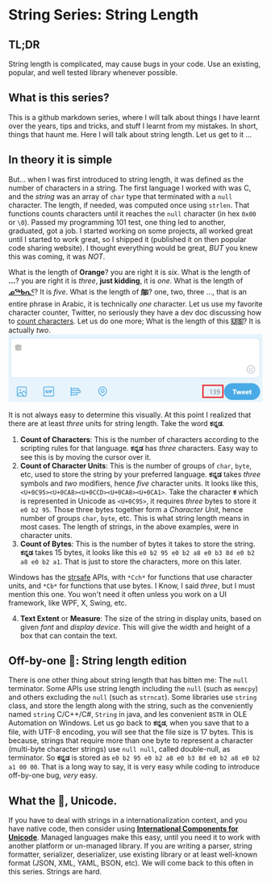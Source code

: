 # String Series: String Length
## TL;DR
String length is complicated, may cause bugs in your code. Use an existing, popular, and well tested library whenever possible.

## What is this series?
This is a github markdown series, where I will talk about things I have learnt over the years, tips and tricks, and stuff I learnt from my mistakes. In short, things that haunt me. Here I will talk about string length. Let us get to it …

## In theory it is simple
But… when I was first introduced to string length, it was defined as the number of characters in a string. The first language I worked with was C, and the *string* was an array of `char` type that terminated with a `null` character. The length, if needed, was computed once using `strlen`. That functions counts characters until it reaches the `null` character (in hex `0x00` or `\0`). Passed my programming 101 test, one thing led to another, graduated, got a job. I started working on some projects, all worked great until I started to work great, so I shipped it (published it on then popular code sharing website). I thought everything would be great, *BUT* you knew this was coming, it was *NOT*.

What is the length of **Orange**? you are right it is *six*. What is the length of **…**? you are right it is *three*, **just kidding**, it is *one*. What is the length of [**ᓄᖅᑲᕆᑦ**](https://en.wikipedia.org/wiki/Inuktitut_syllabics)? It is *five*. What is the length of [**ﷺ**](https://en.wikipedia.org/wiki/Arabic_script_in_Unicode#Word_ligatures)? one, two, three …, that is an entire phrase in Arabic, it is technically *one* character. Let us use my favorite character counter, Twitter, no seriously they have a dev doc discussing how to [count characters](https://developer.twitter.com/en/docs/basics/counting-characters). Let us do one more; What is the length of this **🇺🇸**? It is actually *two*.
![Length of Arabic Word Ligatures](media/string_length_arabic_ligature.png)

It is not always easy to determine this visually. At this point I realized that there are at least *three* units for string length. Take the word **ಕನ್ನಡ**.

1. **Count of Characters**: This is the number of characters according to the scripting rules for that language. **ಕನ್ನಡ** has *three* characters. Easy way to see this is by moving the cursor over it.
2. **Count of Character Units**: This is the number of groups of `char`, `byte`, etc, used to store the string by your preferred language. **ಕನ್ನಡ** takes *three* symbols and *two* modifiers, hence *five* character units. It looks like this, `<U+0C95><U+0CA8><U+0CCD><U+0CA8><U+0CA1>`. Take the character **ಕ** which is represented in Unicode as `<U+0C95>`, it requires *three* bytes to store it `e0 b2 95`. Those three bytes together form a *Character Unit*, hence number of groups `char`, `byte`, etc. This is what string length means in most cases. The length of strings, in the above examples, were in character units.
3. **Count of Bytes**: This is the number of bytes it takes to store the string. **ಕನ್ನಡ** takes 15 bytes, it looks like this `e0 b2 95 e0 b2 a8 e0 b3 8d e0 b2 a8 e0 b2 a1`. That is just to store the characters, more on this later.

Windows has the [strsafe](https://msdn.microsoft.com/en-us/library/windows/desktop/ff468908(v=vs.85).aspx) APIs, with `*Cch*` for functions that use character units, and `*Cb*` for functions that use bytes. I Know, I said *three*, but I must mention this one. You won't need it often unless you work on a UI framework, like WPF, X, Swing, etc.

4. **Text Extent** or **Measure**: The size of the string in display units, based on given *font* and *display device*. This will give the width and height of a box that can contain the text.  

## Off-by-one 🐞: String length edition
There is one other thing about string length that has bitten me: The `null` terminator. Some APIs use string length including the `null` (such as `memcpy`) and others excluding the `null` (such as `strncat`). Some libraries use `string` class, and store the length along with the string, such as the conveniently named `string` C/C++/C#, `String` in java, and les convenient `BSTR` in OLE Automation on Windows. Let us go back to **ಕನ್ನಡ**, when you save that to a file, with UTF-8 encoding, you will see that the file size is 17 bytes. This is because, strings that require more than one byte to represent a character (multi-byte character strings) use `null null`, called double-null, as terminator. So **ಕನ್ನಡ** is stored as `e0 b2 95 e0 b2 a8 e0 b3 8d e0 b2 a8 e0 b2 a1 00 00`. That is a long way to say, it is very easy while coding to introduce off-by-one bug, *very* easy.

## What the 💩, Unicode.
If you have to deal with strings in a internationalization context, and you have native code, then consider using [**International Components for Unicode**](icu-project.org). Managed languages make this easy, until you need it to work with another platform or un-managed library. If you are writing a parser, string formatter, serializer, deserializer, use existing library or at least well-known format (JSON, XML, YAML, BSON, etc). We will come back to this often in this series. Strings are hard.

